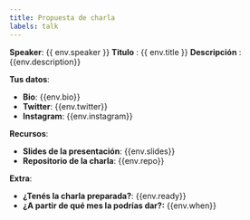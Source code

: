 ```yaml
---
title: Propuesta de charla
labels: talk
---
```

**Speaker**: {{ env.speaker }}
**Titulo** : {{ env.title }}
**Descripción** : {{env.description}}


**Tus datos**: 
- **Bio**: {{env.bio}}
- **Twitter**: {{env.twitter}}
- **Instagram**: {{env.instagram}}


**Recursos**:

* **Slides de la presentación**: {{env.slides}}
* **Repositorio de la charla**: {{env.repo}}


**Extra**:

* **¿Tenés la charla preparada?**: {{env.ready}}
* **¿A partir de qué mes la podrías dar?:** {{env.when}}
